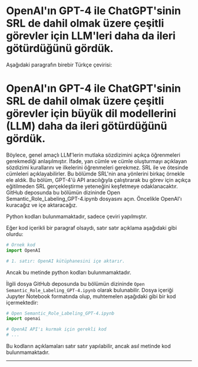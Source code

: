 # OpenAI'ın GPT-4 ile ChatGPT'sinin SRL de dahil olmak üzere çeşitli görevler için LLM'leri daha da ileri götürdüğünü gördük.
Aşağıdaki paragrafın birebir Türkçe çevirisi:

# OpenAI'ın GPT-4 ile ChatGPT'sinin SRL de dahil olmak üzere çeşitli görevler için büyük dil modellerini (LLM) daha da ileri götürdüğünü gördük. 
Böylece, genel amaçlı LLM'lerin mutlaka sözdizimini açıkça öğrenmeleri gerekmediği anlaşılmıştır. 
İfade, yan cümle ve cümle oluşturmayı açıklayan sözdizimi kurallarını ve ilkelerini öğrenmeleri gerekmez. 
SRL ile ve ötesinde cümleleri açıklayabilirler. 
Bu bölümde SRL'nin ana yönlerini birkaç örnekle ele aldık. 
Bu bölüm, GPT-4'ü API aracılığıyla çalıştırarak bu görev için açıkça eğitilmeden SRL gerçekleştirme yeteneğini keşfetmeye odaklanacaktır. 
GitHub deposunda bu bölümün dizininde Open Semantic_Role_Labeling_GPT-4.ipynb dosyasını açın. 
Öncelikle OpenAI'ı kuracağız ve içe aktaracağız.

Python kodları bulunmamaktadır, sadece çeviri yapılmıştır.

Eğer kod içerikli bir paragraf olsaydı, satır satır açıklama aşağıdaki gibi olurdu:
```python
# Örnek kod
import OpenAI

# 1. satır: OpenAI kütüphanesini içe aktarır.
```
Ancak bu metinde python kodları bulunmamaktadır. 

İlgili dosya GitHub deposunda bu bölümün dizininde `Open Semantic_Role_Labeling_GPT-4.ipynb` olarak bulunabilir. 
Dosya içeriği Jupyter Notebook formatında olup, muhtemelen aşağıdaki gibi bir kod içermektedir:
```python
# Open Semantic_Role_Labeling_GPT-4.ipynb
import openai

# OpenAI API'ı kurmak için gerekli kod
# ...
```
Bu kodların açıklamaları satır satır yapılabilir, ancak asıl metinde kod bulunmamaktadır.

---

